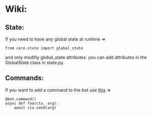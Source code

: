 # Wiki:

## State:

If you need to have any global state at runtime => 
```
from core.state import global_state
```

and only modifiy global_state attributes.
you can add attributes in the GlobalState class in state.py.

## Commands:

If you want to add a command to the bot use [this](https://discordpy.readthedocs.io/en/latest/ext/commands/commands.html) =>
```
@bot.command()
async def foo(ctx, arg):
    await ctx.send(arg)
````

